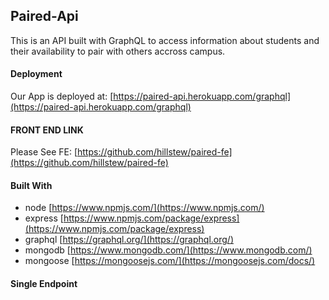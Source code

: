 ## Paired-Api
This is an API built with GraphQL to access information about students and their availability to pair with others 
accross campus. 

#### Deployment
Our App is deployed at: [https://paired-api.herokuapp.com/graphql](https://paired-api.herokuapp.com/graphql)

#### FRONT END LINK
Please See FE:
[https://github.com/hillstew/paired-fe](https://github.com/hillstew/paired-fe)

#### Built With
* node [https://www.npmjs.com/](https://www.npmjs.com/)
* express [https://www.npmjs.com/package/express](https://www.npmjs.com/package/express)
* graphql [https://graphql.org/](https://graphql.org/)
* mongodb [https://www.mongodb.com/](https://www.mongodb.com/)
* mongoose [https://mongoosejs.com/](https://mongoosejs.com/docs/)

#### Single Endpoint
